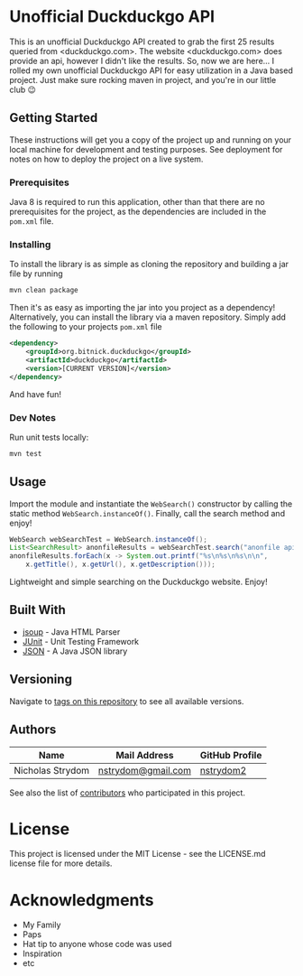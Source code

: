 # Unofficial Duckduckgo API

This is an unofficial Duckduckgo API created to grab the first 25 results queried from <duckduckgo.com>. The website <duckduckgo.com> does provide an api, however I didn't like the results. So, now we are here... I rolled my own unofficial Duckduckgo API for easy utilization in a Java based project. Just make sure rocking maven in project, and you're in our little club :wink: 

## Getting Started

These instructions will get you a copy of the project up and running on your local
machine for development and testing purposes. See deployment for notes on how to
deploy the project on a live system.

### Prerequisites

Java 8 is required to run this application, other than that there are no
prerequisites for the project, as the dependencies are included in the `pom.xml` file.

### Installing

To install the library is as simple as cloning the repository and building a jar file
by running

```bash
mvn clean package
```

Then it's as easy as importing the jar into you project as a dependency! Alternatively,
you can install the library via a maven repository. Simply add the following to your
projects `pom.xml` file

```xml
<dependency>
    <groupId>org.bitnick.duckduckgo</groupId>
    <artifactId>duckduckgo</artifactId>
    <version>[CURRENT VERSION]</version>
</dependency>
```

And have fun!

### Dev Notes

Run unit tests locally:

```bash
mvn test
```

## Usage

Import the module and instantiate the `WebSearch()` constructor by calling the static method `WebSearch.instanceOf()`. Finally, call the search method and enjoy!

```java
WebSearch webSearchTest = WebSearch.instanceOf();
List<SearchResult> anonfileResults = webSearchTest.search("anonfile api");
anonfileResults.forEach(x -> System.out.printf("%s\n%s\n%s\n\n",
    x.getTitle(), x.getUrl(), x.getDescription()));
```

Lightweight and simple searching on the Duckduckgo website. Enjoy!

## Built With

* [jsoup](https://github.com/jhy/jsoup) - Java HTML Parser
* [JUnit](https://github.com/junit-team/junit5) - Unit Testing Framework
* [JSON](https://github.com/stleary/JSON-java) - A Java JSON library

## Versioning

Navigate to [tags on this repository](https://github.com/nstrydom2/duckduckgo-api/tags)
to see all available versions.

## Authors

| Name             | Mail Address                | GitHub Profile                                |
|------------------|-----------------------------|-----------------------------------------------|
| Nicholas Strydom | nstrydom@gmail.com          | [nstrydom2](https://github.com/nstrydom2)     |

See also the list of [contributors](https://github.com/nstrydom2/duckduckgo-api/contributors)
who participated in this project.

# License

This project is licensed under the MIT License - see the LICENSE.md license file for more details.

# Acknowledgments
- My Family
- Paps
- Hat tip to anyone whose code was used
- Inspiration
- etc
